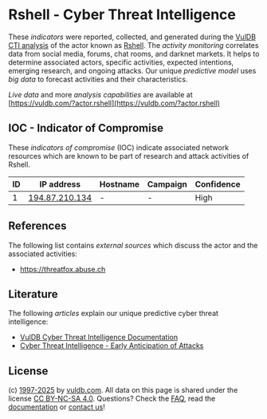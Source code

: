 # Rshell - Cyber Threat Intelligence

These _indicators_ were reported, collected, and generated during the [VulDB CTI analysis](https://vuldb.com/?kb.cti) of the actor known as [Rshell](https://vuldb.com/?actor.rshell). The _activity monitoring_ correlates data from social media, forums, chat rooms, and darknet markets. It helps to determine associated actors, specific activities, expected intentions, emerging research, and ongoing attacks. Our unique _predictive model_ uses _big data_ to forecast activities and their characteristics.

_Live data_ and more _analysis capabilities_ are available at [https://vuldb.com/?actor.rshell](https://vuldb.com/?actor.rshell)

## IOC - Indicator of Compromise

These _indicators of compromise_ (IOC) indicate associated network resources which are known to be part of research and attack activities of Rshell.

ID | IP address | Hostname | Campaign | Confidence
-- | ---------- | -------- | -------- | ----------
1 | [194.87.210.134](https://vuldb.com/?ip.194.87.210.134) | - | - | High

## References

The following list contains _external sources_ which discuss the actor and the associated activities:

* https://threatfox.abuse.ch

## Literature

The following _articles_ explain our unique predictive cyber threat intelligence:

* [VulDB Cyber Threat Intelligence Documentation](https://vuldb.com/?kb.cti)
* [Cyber Threat Intelligence - Early Anticipation of Attacks](https://www.scip.ch/en/?labs.20201022)

## License

(c) [1997-2025](https://vuldb.com/?kb.changelog) by [vuldb.com](https://vuldb.com/?kb.about). All data on this page is shared under the license [CC BY-NC-SA 4.0](https://creativecommons.org/licenses/by-nc-sa/4.0/). Questions? Check the [FAQ](https://vuldb.com/?kb.faq), read the [documentation](https://vuldb.com/?kb) or [contact us](https://vuldb.com/?contact)!
